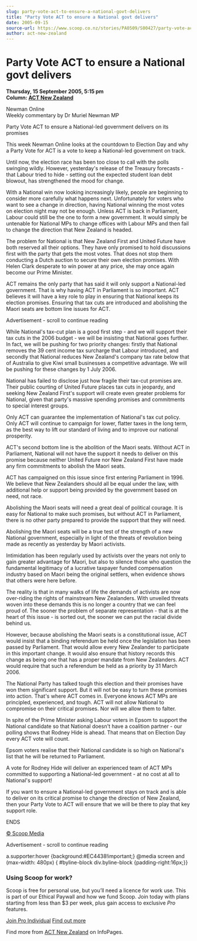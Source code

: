 ```yaml
---
slug: party-vote-act-to-ensure-a-national-govt-delivers
title: "Party Vote ACT to ensure a National govt delivers"
date: 2005-09-15
source-url: https://www.scoop.co.nz/stories/PA0509/S00427/party-vote-act-to-ensure-a-national-govt-delivers.htm
author: act-new-zealand
---
```

Party Vote ACT to ensure a National govt delivers
=================================================

**Thursday, 15 September 2005, 5:15 pm**  
**Column: [ACT New Zealand](https://info.scoop.co.nz/ACT_New_Zealand)**

Newman Online  
Weekly commentary by Dr Muriel Newman MP

Party Vote ACT to ensure a National-led government delivers on its promises

This week Newman Online looks at the countdown to Election Day and why a Party Vote for ACT is a vote to keep a National-led government on track.

Until now, the election race has been too close to call with the polls swinging wildly. However, yesterday's release of the Treasury forecasts - that Labour tried to hide - setting out the expected student loan debt blowout, has strengthened the mood for change.

With a National win now looking increasingly likely, people are beginning to consider more carefully what happens next. Unfortunately for voters who want to see a change in direction, having National winning the most votes on election night may not be enough. Unless ACT is back in Parliament, Labour could still be the one to form a new government. It would simply be untenable for National MPs to change offices with Labour MPs and then fail to change the direction that New Zealand is headed.

The problem for National is that New Zealand First and United Future have both reserved all their options. They have only promised to hold discussions first with the party that gets the most votes. That does not stop them conducting a Dutch auction to secure their own election promises. With Helen Clark desperate to win power at any price, she may once again become our Prime Minister.

ACT remains the only party that has said it will only support a National-led government. That is why having ACT in Parliament is so important. ACT believes it will have a key role to play in ensuring that National keeps its election promises. Ensuring that tax cuts are introduced and abolishing the Maori seats are bottom line issues for ACT.

Advertisement - scroll to continue reading





While National's tax-cut plan is a good first step - and we will support their tax cuts in the 2006 budget - we will be insisting that National goes further. In fact, we will be pushing for two priority changes: firstly that National removes the 39 cent income tax surcharge that Labour introduced, and secondly that National reduces New Zealand's company tax rate below that of Australia to give Kiwi small businesses a competitive advantage. We will be pushing for these changes by 1 July 2006.

National has failed to disclose just how fragile their tax-cut promises are. Their public courting of United Future places tax cuts in jeopardy, and seeking New Zealand First's support will create even greater problems for National, given that party's massive spending promises and commitments to special interest groups.

Only ACT can guarantee the implementation of National's tax cut policy. Only ACT will continue to campaign for lower, flatter taxes in the long term, as the best way to lift our standard of living and to improve our national prosperity.

ACT's second bottom line is the abolition of the Maori seats. Without ACT in Parliament, National will not have the support it needs to deliver on this promise because neither United Future nor New Zealand First have made any firm commitments to abolish the Maori seats.

ACT has campaigned on this issue since first entering Parliament in 1996. We believe that New Zealanders should all be equal under the law, with additional help or support being provided by the government based on need, not race.

Abolishing the Maori seats will need a great deal of political courage. It is easy for National to make such promises, but without ACT in Parliament, there is no other party prepared to provide the support that they will need.

Abolishing the Maori seats will be a true test of the strength of a new National government, especially in light of the threats of revolution being made as recently as yesterday by Maori activists.

Intimidation has been regularly used by activists over the years not only to gain greater advantage for Maori, but also to silence those who question the fundamental legitimacy of a lucrative taxpayer funded compensation industry based on Maori being the original settlers, when evidence shows that others were here before.

The reality is that in many walks of life the demands of activists are now over-riding the rights of mainstream New Zealanders. With unveiled threats woven into these demands this is no longer a country that we can feel proud of. The sooner the problem of separate representation - that is at the heart of this issue - is sorted out, the sooner we can put the racial divide behind us.

However, because abolishing the Maori seats is a constitutional issue, ACT would insist that a binding referendum be held once the legislation has been passed by Parliament. That would allow every New Zealander to participate in this important change. It would also ensure that history records this change as being one that has a proper mandate from New Zealanders. ACT would require that such a referendum be held as a priority by 31 March 2006.

The National Party has talked tough this election and their promises have won them significant support. But it will not be easy to turn these promises into action. That's where ACT comes in. Everyone knows ACT MPs are principled, experienced, and tough. ACT will not allow National to compromise on their critical promises. Nor will we allow them to falter.

In spite of the Prime Minister asking Labour voters in Epsom to support the National candidate so that National doesn't have a coalition partner - our polling shows that Rodney Hide is ahead. That means that on Election Day every ACT vote will count.

Epsom voters realise that their National candidate is so high on National's list that he will be returned to Parliament.

A vote for Rodney Hide will deliver an experienced team of ACT MPs committed to supporting a National-led government - at no cost at all to National's support!

If you want to ensure a National-led government stays on track and is able to deliver on its critical promise to change the direction of New Zealand, then your Party Vote to ACT will ensure that we will be there to play that key support role.

ENDS

[© Scoop Media](http://www.scoop.co.nz/about/terms.html)  

Advertisement - scroll to continue reading



a.supporter:hover {background:#EC4438!important;} @media screen and (max-width: 480px) { #byline-block div.byline-block {padding-right:16px;}}

### Using Scoop for work?

Scoop is free for personal use, but you’ll need a licence for work use. This is part of our Ethical Paywall and how we fund Scoop. Join today with plans starting from less than $3 per week, plus gain access to exclusive _Pro_ features.  
  
[Join Pro Individual](https://pro.scoop.co.nz/Individual/?from=ProIn24) [Find out more](https://pro.scoop.co.nz/using-scoop-for-work/?from=ProIn24)

Find more from [ACT New Zealand](https://info.scoop.co.nz/ACT_New_Zealand) on InfoPages.